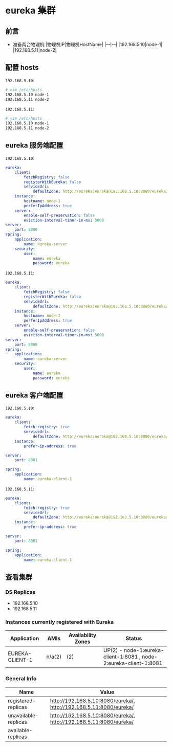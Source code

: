 # eureka 集群

## 前言

- 准备两台物理机
    |物理机IP|物理机HostName|
    |--|--|
    |192.168.5.10|node-1|
    |192.168.5.11|node-2|

## 配置 hosts

```192.168.5.10```:

```bash
# vim /etc/hosts
192.168.5.10 node-1
192.168.5.11 node-2
```

```192.168.5.11```:

```bash
# vim /etc/hosts
192.168.5.10 node-1
192.168.5.11 node-2
```

## eureka 服务端配置

```192.168.5.10```:

```yml
eureka:
    client:
        fetchRegistry: false
        registerWithEureka: false
        serviceUrl:
            defaultZone: http://eureka:eureka@192.168.5.10:8080/eureka/,http://eureka:eureka@192.168.5.11:8080/eureka/
    instance:
        hostname: node-1
        perferIpAddress: true
    server:
        enable-self-preservation: false
        eviction-interval-timer-in-ms: 5000
server:
    port: 8080
spring:
    application:
        name: eureka-server
    security:
        user:
            name: eureka
            password: eureka
```

```192.168.5.11```:

```yml
eureka:
    client:
        fetchRegistry: false
        registerWithEureka: false
        serviceUrl:
            defaultZone: http://eureka:eureka@192.168.5.10:8080/eureka/,http://eureka:eureka@192.168.5.11:8080/eureka/
    instance:
        hostname: node-2
        perferIpAddress: true
    server:
        enable-self-preservation: false
        eviction-interval-timer-in-ms: 5000
server:
    port: 8080
spring:
    application:
        name: eureka-server
    security:
        user:
            name: eureka
            password: eureka
```

## eureka 客户端配置

```192.168.5.10```:

```yml
eureka:
    client:
        fetch-registry: true
        serviceUrl:
            defaultZone: http://eureka:eureka@192.168.5.10:8080/eureka/,http://eureka:eureka@192.168.5.11:8080/eureka/
    instance:
        prefer-ip-address: true

server:
    port: 8081

spring:
    application:
        name: eureka-client-1
```

```192.168.5.11```:

```yml
eureka:
    client:
        fetch-registry: true
        serviceUrl:
            defaultZone: http://eureka:eureka@192.168.5.10:8080/eureka/,http://eureka:eureka@192.168.5.11:8080/eureka/
    instance:
        prefer-ip-address: true

server:
    port: 8081

spring:
    application:
        name: eureka-client-1
```

## 查看集群

### DS Replicas
- 192.168.5.10
- 192.168.5.11

### Instances currently registered with Eureka

|Application|AMIs|Availability Zones|Status|
|--|--|--|--|
|EUREKA-CLIENT-1|n/a(2)|(2)|UP(2) - node-1:eureka-client-1:8081 , node-2:eureka-client-1:8081|

### General Info
|Name|Value|
|--|--|
|registered-replicas|http://192.168.5.10:8080/eureka/, http://192.168.5.11:8080/eureka/|
|unavailable-replicas|http://192.168.5.10:8080/eureka/, http://192.168.5.11:8080/eureka/|
|available-replicas||
